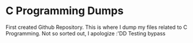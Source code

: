 # C Programming Dumps
First created Github Repository. This is where I dump my files related to C Programming. Not so sorted out, I apologize :'DD
Testing bypass
